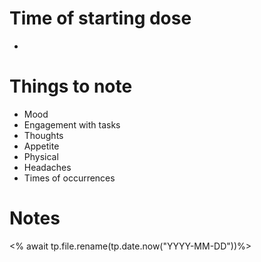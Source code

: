 # Time of starting dose
- 
# Things to note
- Mood
- Engagement with tasks
- Thoughts
- Appetite
- Physical
- Headaches
- Times of occurrences
# Notes
<% await tp.file.rename(tp.date.now("YYYY-MM-DD"))%>